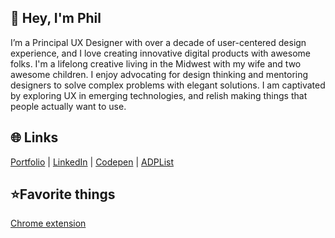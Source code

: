<!-- <img src="https://github.com/HandsomePhil/handsomephil.github.io/blob/main/images/home-phil_logo.svg" width="40"> -->

## 👋 Hey, I'm Phil

I’m a Principal UX Designer with over a decade of user-centered design experience, and I love creating innovative digital products with awesome folks. I'm a lifelong creative living in the Midwest with my wife and two awesome children. I enjoy advocating for design thinking and mentoring designers to solve complex problems with elegant solutions. I am captivated by exploring UX in emerging technologies, and relish making things that people actually want to use.

## 🌐 Links
[Portfolio](https://www.handsomephil.com) | [LinkedIn](https://www.linkedin.com/in/philipmcarter/) | [Codepen](https://codepen.io/HandsomePhil) | [ADPList](https://adplist.org/mentors/phil-carter)

## ⭐Favorite things
[Chrome extension](https://chrome.google.com/webstore/detail/modern-flat/pdcjjgefkpoemmlcjfcfkeminneboaob)


<!--
**HandsomePhil/HandsomePhil** is a ✨ _special_ ✨ repository because its `README.md` (this file) appears on your GitHub profile.

Here are some ideas to get you started:

- 🔭 I’m currently working on ...
- 🌱 I’m currently learning ...
- 👯 I’m looking to collaborate on ...
- 🤔 I’m looking for help with ...
- 💬 Ask me about ...
- 📫 How to reach me: ...
- 😄 Pronouns: ...
- ⚡ Fun fact: ...
-->
